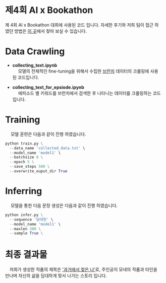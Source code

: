 # 제4회 AI x Bookathon

제 4회 AI x Bookathon 대회에 사용된 코드 입니다. 자세한 후기와 저희 팀이 접근 하였던 방법은 [이 곳](https://cyc9805.github.io/python/project/AIxBookathon-참여후기/)에서 찾아 보실 수 있습니다.

# Data Crawling

- **collecting_text.ipynb**
  <br>&emsp; 모델의 전체적인 fine-tuning을 위해서 수집한 [브런치](https://brunch.co.kr/) 데이터의 크롤링에 사용된 코드입니다.

- **collecting_text_for_epsiode.ipynb**
  <br>&emsp; 에피소드 별 키워드를 브런치에서 검색한 후 나타나는 데이터를 크롤링하는 코드입니다.

# Training

&emsp; 모델 훈련은 다음과 같이 진행 하였습니다.
```python
python train.py \
  --data_name 'collected_data.txt' \
  --model_name 'model1' \
  --batchsize 8 \
  --epoch 5 \
  --save_steps 500 \
  --overwrite_ouput_dir True 
```

# Inferring

&emsp; 모델을 통한 다음 문장 생성은 다음과 같이 진행 하였습니다.
```python
python infer.py \
  --sequence '담대한' \
  --model_name 'model1' \
  --maxlen 300 \
  --sample True \
 ```
 
# 최종 결과물

&emsp;저희가 생성한 작품의 제목은 ['과거에서 찾은 나'](https://github.com/cyc9805/AIxBookathon/blob/main/북커톤(최종작)_과거에서%20찾은%20나.pdf)로, 주인공이 모네의 작품과 타인을 만나며 자신의 삶을 담대하게 맞서 나가는 스토리 입니다.
